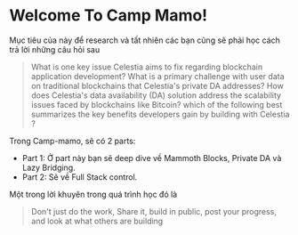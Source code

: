 # Welcome To Camp Mamo!
Mục tiêu của này để research và tất nhiên các bạn cũng sẽ phải học cách trả lời những câu hỏi sau 


> What is one key issue Celestia aims to fix regarding blockchain application development? What is a primary challenge with user data on traditional blockchains that Celestia's private DA addresses? How does Celestia's data availability (DA) solution address the scalability issues faced by blockchains like Bitcoin?  which of the following best summarizes the key benefits developers gain by building with Celestia ?


Trong Camp-mamo, sẽ có 2 parts: 

* Part 1: Ở part này bạn sẽ deep dive về Mammoth Blocks, Private DA và Lazy Bridging. 
* Part 2: Sẽ về Full Stack control. 

Một trong lời khuyên trong quá trình học đó là 

> Don't just do the work, Share it, build in public, post your progress, and look at what others are building

